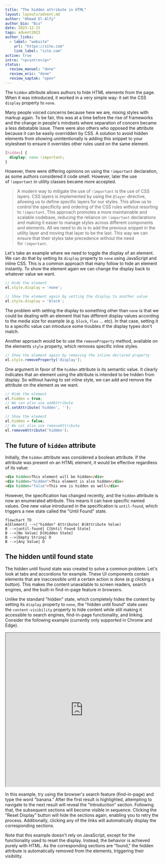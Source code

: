 ```yaml
---
title: "The hidden attribute in HTML"
layout: layouts/advent.md
author: "Ahmad El-Alfy"
author_bio: "Bio"
date: 2023-12-15
tags: advent2023
author_links:
  - label: "website"
    url: "https://site.com"
    link_label: "site.com"
active: true
intro: "<p>intro</p>"
status:
  review_manuel: "done"
  review_eric: "done"
  review_saptak: "open"
---
```

<!-- Manuel:
You mix forms of address. You talk about "authors", but you say "adding this snippet to your…" and most of the time you talk about "we" like "we need to toggle the display". Please choose one form, adress the reader either with "you" or "we". -->


The `hidden` attribute allows authors to hide HTML elements from the page. When it was introduced, it worked in a very simple way: it set the CSS `display` property to `none`.
<!-- Manuel: I've combined the original two sentences because you were saying the same thing twice. -->

Many people voiced concerns because here we are, mixing styles with markup again. To be fair, this was at a time before the rise of frameworks and the change in people's mindsets where separation of concern became a less debatable issue. There were also others who opposed the attribute because it can be easily overridden by CSS. A solution to avoid hidden elements from showing unintentionally is adding this snippet to your stylesheet to ensure it overrides other rules used on the same element.

<!-- Manuel:
1. "many people voiced concerns" <-- Can you find a link to an early discussion or tweet or similar? -->

<!-- Eric: Same sentiment as Manuel for "There were also others" -->

```css
[hidden] {
  display: none !important;
}
```

However, there were differing opinions on using the `!important` declaration, as some authors considered it code smell. However, later the use of `!important` in utility classes became more accepted.

<!-- Eric: Both of these sentences start with "However,". Can we remove one? -->

<blockquote>A modern way to mitigate the use of <code>!important</code> is the use of CSS layers. CSS layers is implemented by using the <code>@layer</code> directive, allowing us to define specific layers for our styles. This allow us to control the specificity and ordering of the CSS rules without resorting to <code>!important</code>. This approach promotes a more maintainable and scalable codebase, reducing the reliance on <code>!important</code> declarations and making it easier to manage styles across different components and elements. All we need to do is to add the previous snippet in the utility layer and moving that layer to be the last. This way we can ensure that their styles take precedence without the need for <code>!important</code>.</blockquote>
<!-- Manuel: source? -->

<!-- Eric: Unsure if you'll touch on this, but there's also the consideration of !important as a way for force immutability. Very helpful for a conditionally-applied attribute selector like `[hidden]`. -->

Let's take an example where we need to toggle the display of an element. We can do that by setting its `display` property to `none` using JavaScript and inline CSS. This is a common approach that many follow to hide an element instantly. To show the element again we can change the display back to whatever value we want.

```javascript
// Hide the element
el.style.display = 'none';

// Show the element again by setting the display to another value
el.style.display = 'block';
```

The problem with setting the display to something other than `none` is that we could be dealing with an element that has different display values according to the media size for example (e.g. `block`, `flex` ... etc). In that case, setting it to a specific value can introduce some troubles if the display types don't match.

Another approach would be to use the `removeProperty` method, available on the elements `style` property, which removes specific inline styles.

```javascript
// Show the element again by removing the inline declared property
el.style.removeProperty('display');
```

One argument in favor of the `hidden` attribute is its semantic value. It clearly indicates that an element using the attribute is intended to be hidden from display. So without having to set inline style, we can add and remove the attribute on the element as we want.

```javascript
// Hide the element
el.hidden = true;
// We can also use addAttribute
el.setAttribute('hidden', '');

// Show the element
el.hidden = false;
// We cal also use removeAttribute
el.removeAttribute('hidden');
```

<!-- Manuel: another argument is that it enables you to hide content from everyone without needing CSS. -->

## The future of `hidden` attribute

Initially, the `hidden` attribute was considered a boolean attribute. If the attribute was present on an HTML element, it would be effective regardless of its value:

```html
<div hidden>This element will be hidden</div>
<div hidden="hidden">This element is also hidden</div>
<div hidden="false">This one is hidden as well</div>
```

However, the specification has changed recently, and the `hidden` attribute is now an enumerated attribute. This means it can have specific named values. One new value introduced in the specification is `until-found`, which triggers a new state called the "Until Found" state.

```mermaid
flowchart TD
A[Element] -->|"hidden" Attribute| B(Attribute Value)
B -->|until-found| C[Until Found State]
B -->|No Value| D[Hidden State]
B -->|Empty String| D
B -->|Any Value| D
```
<!-- Manuel: Do we really need this? I find it more confusing than useful. -->

<!-- Eric: Mermaid charts aren't accessible. I'd recommend rendering it in a GitHub preview, screenshotting it, and then suppling it as an image with an alternate description. -->

## The hidden until found state

The hidden until found state was created to solve a common problem. Let's look at tabs and accordions for example. These UI components contain elements that are inaccessible until a certain action is done (e.g clicking a button). This makes the content unavailable to screen readers, search engines, and the built-in find-in-page feature in browsers.

<!-- Manuel: is until-found really suitable for tabs and accordions? once the content is visible, you can't hide it anymore unless you set the attribute again with JS, right? -->

<!-- Eric: Nit, but inacessible and undiscoverable are two different things. Inacessible is it can't be used by an assistive technology user, while undiscoverable means it exists, but nobody can locate it. -->

Unlike the standard "hidden" state, which completely hides the content by setting its `display` property to `none`, the "hidden until found" state uses the `content-visibility` property to hide content while still making it accessible to search engines, find-in-page functionality, and linking. Consider the following example (currently only supported in Chrome and Edge).

<iframe width="100%" height="500" src="https://livecodes.io/?x=code/N4IgLglmA2CmIC4QAkIBM2wHYAICCYYAThAEYCuY8ANCJgM4DGJADpAPZaIgi1gCGAc3qIA2gF1a-RpABusAKJoo7ItyaswvEAFt+RANbkWiUNH5ZB5IfCQALMDujbGnKli1IAPAEIAIgDyAMIAKgCaAAoKOA5OAHwAOlhesdA45pYAvAkg2DmJyXaw-GgFODheOrACOIx2+vTV2SAAqiEAYgC0ABz5SeWV1fwxhCydsACO5BCyzQAanS14nUHsOiz8kKRwObVu2GDNAJIKmbBogrB9uBVVNVj8Vc2yELAA7iyqYLuuHgfNb3QYDsmUwL0YsE6gLQwOoOAgWCgEH40E6TBRsEyAEYAHQABmuA0gMFgcT87EY5CqHi8AHpiXACnSiiUmaR2GgAJ5lCp2LFxABCFmFzP5SXFYBSACY4kcsJgAB7MmUSrzkaA8gbQCBxLzDOxEWAAM2aAGIEcR2Pk5Za0OQZBBOHT+LradqCglvpL3XqYoaTTlTQxmBA2I6sPk-LANKGOMlaS66e6JZ6vD79f6zdVOTp2NB2IJOfkFGAc3mC5zna7kxHJbT1R6bl5lLJ4WhmhaiFaQDF0JgsM1yB4IKijewh2hCeUKiw4ngcKRhQ94fQcBYcLB85ZNuc4ecyHAcEaiNMwDhAMgEC-YAkRjBR0E5a4XsCIRE5oix4lEUvEF5wLC7O0ITQBdH0aeQiBRHADARNBV3YI10n0S4YhfRcIXHVcjXzN4XwRQR-wyMBVwRHBgVgHBLiwchVwAWRo-gcVEABmX85Rweg1go1wh2IV56DhRcHgeVcaPOI9VD2dgYMsHA9EfUhuPvcSchYIj+ARegcjhZR6EgSxpnoOx8LIoodCPLtzIYRoiDPIThXoHEcBCIoLNPFccFkfRkW2CjSPoCAAC9YDhVx8yIOELBAo0ICIHQsGjASF0oDyaOsaAHw3LdBB3ECotqcgiHkNA4UBYEOIQs9sOjOwcBIOp4VwPT9Aa1wIPEsrauGEh5VK4yGvk59KMNbA4U5TccLhQ0Sv-Qq1JCnBJNILs3lwN4ilwVhYCclyKOPU9V0EFacGMN59BA0jGGgGiqCIVcEv0UyKLAdgWEWxDyMIiwwCcvBoFzPS1wyuSORfXB918jjYHOOB6FXAAKDZbI2il9BYABKBcl34VdXCqCy1jIt52BwQFoBA+gWFgRh+L-ej6GGaQqQRTZGflHB6eGRdoFICAAuFHbXKYV5hxixgcAeKp4MQgGz0paA5FyrHhJxtdDQ5hi10pHQWYEOFOaxnm+eRB5IvZg2AHX-30EpjekYYxyIJ6Yk5Zb0A1hmteZh4ait2inO53n+dNnBMCp+UTM4J7Yso7A1ggcXfj0qBKHDQWKLzCmaYOCAxYlx49sk4E+Zdt2ZoNhmWBFsAqThEusBJ7KXxOxo0DpWd+gqWkW0bVMWzbZpg00cNdmMjBsEHYdR3HeVrk9VM7BlKMYzDJ1aUXj0vS8WdduV4Uvo8DzPvMIhLkBooiHQ2BMKPHC8NktTvqYrE8V-P60k+-h2XkTojpnkCkbEXek+eyy5H6Hz-m8Am5lhh6RPDIQqFE0r3kfHeDK4lhg5FcHFHIz9Pw4AiERVc+gKINziigsi941zsyNBpIgmU9KFS5KTKAXUyIjW1AYCi-AWBUxtlgCEgkUrrU2GuXhxQ7pkRJopJ8xAhwGA8tIGuFDMEgFodARoHEqA6F2JJFgjRyBoHYHpWAOgnJChVodY6pFhjQgol5Eg2ZgGcRHElVW2U1yrk+i4tIJdRFwBxmeAAbHiWoOc7iGgRlKfER4wCY0wLAFgcJ6iHXYByUOkEWYoXyvXa8ex1hKPOM-H8OALH73AUAkha5cyyU+rQkxgNIGR0QlQipSVOqhw0gwwqtCITDXYG8cqkEqCrkNNgzAIEEI4FxAAFg4lMKpETow4HhliAArPM2JmMXrTJxEE+Z1h1ZLIRliAA7Jso0cTn6sQ-DM8Q7dN50h7uKWszYZgDxyNmXM+ZCyjz7BPHIvERydDHBOOeW8N4ljLD8ys68VS1lTDvVyxMiAgRyKA-guwS7AnHIIBwUihpTIAOrRjPHgY8Cd1yqAgIIBEcJPhwwPI+Y8hNPpEvLIhFFIF7LCjNgAnGrdGo7IUJYbURlPLIhwAAZQ2IicVkkIhfHIFYaM20WJ3JYms+5tIO6vO7jMXukoKCECjqWKmzRjUvQjCAOIAAlVVZ4-B80frCy1nAmS0nZFyD1qQ4ggAAL60D0pyOApgQAZCsDYbgjA4YuH2B4bgAag0hjYGGiN1hLjcAAFb8C8ivLQtBfjuE8CAXOKyfDwwAOScEUo7Uxmw6iVsaqHCkVIDg4i9ZydGmNgCdyTmeM6RBESyUyC27W7bmDFCoAoOA1IwBVpYJW9GABuTug7h2CBxAiBKRAQiwAVGeUdAADFyJdloDJsi25ZDczz0GMJ8WyztK1AunhOJtXlrqFydp9Me-Y1yEBIMa7aR7V03CMeOjwHaOSchxABRJ2A0Dw3XfhdGSR-UvP7clE1uBR3gbbZBqYL5ORSs3NTF6RAq1uqwEu0DSQqM4hKGgBQ8gPAABk+buBfFWq6CcDCVrhPDTGmQ4g4F7QisAeG504kI2+EjcAZCqHflW0Q6BxBLpxI7BQ0g7Dw3hpuITImxPzy9JuHEjQwAED4kBqtv7sD8ZwM+qeIL-40YlP61DWB3NJpAMG2GRRqgiAQBIZNmhAvBZADG+gERInVETbQACFJEqqDC5ICLN01gkcIPhQLwBA2lvWF8HLeWzXRlMMV0lOXw0WEjZmpAJX81xr+AmpA3mIIBU4NwdZAagA"></iframe>

<!-- Manuel: can you show the HTML tab by default? -->

In this example, try using the browser's search feature (find-in-page) and type the word "banana." After the first result is highlighted, attempting to navigate to the next result will reveal the "Introduction" section. Following that, the subsequent sections will become visible in sequence. Clicking the "Reset Display" button will hide the sections again, enabling you to retry the process. Additionally, clicking any of the links will automatically display the corresponding sections.

<!-- Manuel: Before you explain what the "Reset Display" button does, you should mention that once an element is visible, it won't hide again. That
would make clear what hidden until found does. -->

Note that this example doesn't rely on JavaScript, except for the functionality used to reset the display. Instead, the behavior is achieved purely with HTML. As the corresponding sections are "found," the hidden attribute is automatically removed from the elements, triggering their visibility.

<!-- Manuel: You could close the article by talking about browser support. Do Firefox and Safari plan to implement it. Is there a road map?  -->

<!-- Eric: Similarly, have we tested this with assistive technology for how it handles things like the virtual cursor? -->

<!-- Eric: I think we also need a conclusion here. The post ends abruptly, and I'd like to see a short summary that remphasizes _why_ this is important and worth writing about. -->

